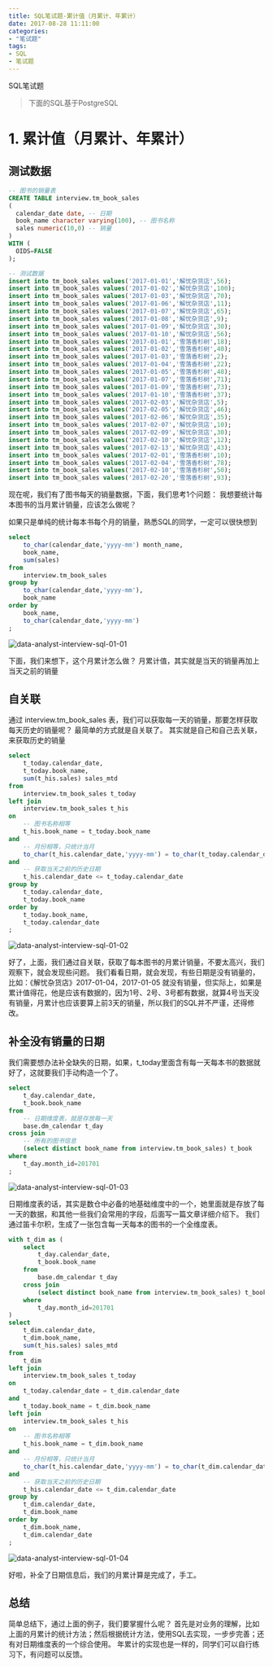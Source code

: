 ```yaml
---
title: SQL笔试题-累计值（月累计、年累计）
date: 2017-08-28 11:11:00
categories:
- "笔试题"
tags:
- SQL
- 笔试题
---
```

SQL笔试题

> 下面的SQL基于PostgreSQL

# 1. 累计值（月累计、年累计）

## 测试数据
``` sql
-- 图书的销量表
CREATE TABLE interview.tm_book_sales
(
  calendar_date date, -- 日期
  book_name character varying(100), -- 图书名称
  sales numeric(10,0) -- 销量
)
WITH (
  OIDS=FALSE
);

-- 测试数据
insert into tm_book_sales values('2017-01-01','解忧杂货店',56);
insert into tm_book_sales values('2017-01-02','解忧杂货店',100);
insert into tm_book_sales values('2017-01-03','解忧杂货店',70);
insert into tm_book_sales values('2017-01-06','解忧杂货店',11);
insert into tm_book_sales values('2017-01-07','解忧杂货店',65);
insert into tm_book_sales values('2017-01-08','解忧杂货店',9);
insert into tm_book_sales values('2017-01-09','解忧杂货店',30);
insert into tm_book_sales values('2017-01-10','解忧杂货店',56);
insert into tm_book_sales values('2017-01-01','雪落香杉树',18);
insert into tm_book_sales values('2017-01-02','雪落香杉树',40);
insert into tm_book_sales values('2017-01-03','雪落香杉树',2);
insert into tm_book_sales values('2017-01-04','雪落香杉树',22);
insert into tm_book_sales values('2017-01-05','雪落香杉树',48);
insert into tm_book_sales values('2017-01-07','雪落香杉树',71);
insert into tm_book_sales values('2017-01-09','雪落香杉树',73);
insert into tm_book_sales values('2017-01-10','雪落香杉树',37);
insert into tm_book_sales values('2017-02-03','解忧杂货店',5);
insert into tm_book_sales values('2017-02-05','解忧杂货店',46);
insert into tm_book_sales values('2017-02-06','解忧杂货店',35);
insert into tm_book_sales values('2017-02-07','解忧杂货店',10);
insert into tm_book_sales values('2017-02-09','解忧杂货店',30);
insert into tm_book_sales values('2017-02-10','解忧杂货店',12);
insert into tm_book_sales values('2017-02-13','解忧杂货店',43);
insert into tm_book_sales values('2017-02-01','雪落香杉树',10);
insert into tm_book_sales values('2017-02-04','雪落香杉树',78);
insert into tm_book_sales values('2017-02-10','雪落香杉树',50);
insert into tm_book_sales values('2017-02-20','雪落香杉树',93);
```

现在呢，我们有了图书每天的销量数据，下面，我们思考1个问题：
我想要统计每本图书的当月累计销量，应该怎么做呢？

<!-- more -->

如果只是单纯的统计每本书每个月的销量，熟悉SQL的同学，一定可以很快想到
``` sql
select 
	to_char(calendar_date,'yyyy-mm') month_name,
	book_name,
	sum(sales) 
from 
	interview.tm_book_sales 
group by
	to_char(calendar_date,'yyyy-mm'),
	book_name
order by 
	book_name,
	to_char(calendar_date,'yyyy-mm')
;

```
![data-analyst-interview-sql-01-01](http://7xl61k.com1.z0.glb.clouddn.com/data-analyst-interview-sql-01-01.png-blog.photo)

下面，我们来想下，这个月累计怎么做？
月累计值，其实就是当天的销量再加上当天之前的销量

## 自关联
通过 interview.tm_book_sales 表，我们可以获取每一天的销量，那要怎样获取每天历史的销量呢？
最简单的方式就是自关联了。
其实就是自己和自己去关联，来获取历史的销量
``` sql
select 
	t_today.calendar_date,
	t_today.book_name,
	sum(t_his.sales) sales_mtd
from 
	interview.tm_book_sales t_today
left join 
	interview.tm_book_sales t_his
on
	-- 图书名称相等
	t_his.book_name = t_today.book_name 
and 
	-- 月份相等，只统计当月
	to_char(t_his.calendar_date,'yyyy-mm') = to_char(t_today.calendar_date,'yyyy-mm')
and
	-- 获取当天之前的历史日期
	t_his.calendar_date <= t_today.calendar_date
group by
	t_today.calendar_date,
	t_today.book_name
order by 
	t_today.book_name,
	t_today.calendar_date
;
```
![data-analyst-interview-sql-01-02](http://7xl61k.com1.z0.glb.clouddn.com/data-analyst-interview-sql-01-02.png-blog.photo)

好了，上面，我们通过自关联，获取了每本图书的月累计销量，不要太高兴，我们观察下，就会发现些问题。
我们看看日期，就会发现，有些日期是没有销量的，比如：《解忧杂货店》2017-01-04，2017-01-05 就没有销量，但实际上，如果是累计值得花，他是应该有数据的，因为1号、2号、3号都有数据，就算4号当天没有销量，月累计也应该要算上前3天的销量，所以我们的SQL并不严谨，还得修改。

## 补全没有销量的日期
我们需要想办法补全缺失的日期，如果，t_today里面含有每一天每本书的数据就好了，这就要我们手动构造一个了。
``` sql
select 
	t_day.calendar_date,
	t_book.book_name
from
    -- 日期维度表，就是存放每一天
	base.dm_calendar t_day
cross join 
    -- 所有的图书信息
	(select distinct book_name from interview.tm_book_sales) t_book
where 
	t_day.month_id=201701
;
```
![data-analyst-interview-sql-01-03](http://7xl61k.com1.z0.glb.clouddn.com/data-analyst-interview-sql-01-03.png-blog.photo)

日期维度表的话，其实是数仓中必备的地基础维度中的一个，她里面就是存放了每一天的数据，和其他一些我们会常用的字段，后面写一篇文章详细介绍下。
我们通过笛卡尔积，生成了一张包含每一天每本的图书的一个全维度表。
``` sql
with t_dim as (
	select 
		t_day.calendar_date,
		t_book.book_name
	from 
		base.dm_calendar t_day
	cross join 
		(select distinct book_name from interview.tm_book_sales) t_book
	where 
		t_day.month_id=201701
)
select 
	t_dim.calendar_date,
	t_dim.book_name,
	sum(t_his.sales) sales_mtd
from 
	t_dim
left join 	
	interview.tm_book_sales t_today
on 
	t_today.calendar_date = t_dim.calendar_date
and
	t_today.book_name = t_dim.book_name
left join 
	interview.tm_book_sales t_his
on
	-- 图书名称相等
	t_his.book_name = t_dim.book_name 
and 
	-- 月份相等，只统计当月
	to_char(t_his.calendar_date,'yyyy-mm') = to_char(t_dim.calendar_date,'yyyy-mm')
and
	-- 获取当天之前的历史日期
	t_his.calendar_date <= t_dim.calendar_date
group by
	t_dim.calendar_date,
	t_dim.book_name
order by 
	t_dim.book_name,
	t_dim.calendar_date
;
```
![data-analyst-interview-sql-01-04](http://7xl61k.com1.z0.glb.clouddn.com/data-analyst-interview-sql-01-04.png-blog.photo)

好啦，补全了日期信息后，我们的月累计算是完成了，手工。

## 总结
简单总结下，通过上面的例子，我们要掌握什么呢？
首先是对业务的理解，比如上面的月累计的统计方法；然后根据统计方法，使用SQL去实现，一步步完善；还有对日期维度表的一个综合使用。
年累计的实现也是一样的，同学们可以自行练习下，有问题可以反馈。
